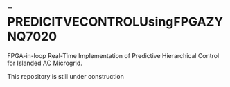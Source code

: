# -PREDICITVECONTROLUsingFPGAZYNQ7020
FPGA-in-loop Real-Time Implementation of Predictive Hierarchical Control for Islanded AC Microgrid.

This repository is still under construction
